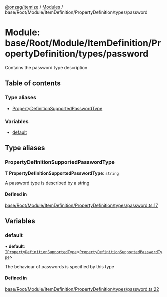 [@onzag/itemize](../README.md) / [Modules](../modules.md) / base/Root/Module/ItemDefinition/PropertyDefinition/types/password

# Module: base/Root/Module/ItemDefinition/PropertyDefinition/types/password

Contains the password type description

## Table of contents

### Type aliases

- [PropertyDefinitionSupportedPasswordType](base_Root_Module_ItemDefinition_PropertyDefinition_types_password.md#propertydefinitionsupportedpasswordtype)

### Variables

- [default](base_Root_Module_ItemDefinition_PropertyDefinition_types_password.md#default)

## Type aliases

### PropertyDefinitionSupportedPasswordType

Ƭ **PropertyDefinitionSupportedPasswordType**: `string`

A password type is described by a string

#### Defined in

[base/Root/Module/ItemDefinition/PropertyDefinition/types/password.ts:17](https://github.com/onzag/itemize/blob/5c2808d3/base/Root/Module/ItemDefinition/PropertyDefinition/types/password.ts#L17)

## Variables

### default

• **default**: [`IPropertyDefinitionSupportedType`](../interfaces/base_Root_Module_ItemDefinition_PropertyDefinition_types.IPropertyDefinitionSupportedType.md)<[`PropertyDefinitionSupportedPasswordType`](base_Root_Module_ItemDefinition_PropertyDefinition_types_password.md#propertydefinitionsupportedpasswordtype)\>

The behaviour of passwords is specified by this type

#### Defined in

[base/Root/Module/ItemDefinition/PropertyDefinition/types/password.ts:22](https://github.com/onzag/itemize/blob/5c2808d3/base/Root/Module/ItemDefinition/PropertyDefinition/types/password.ts#L22)
